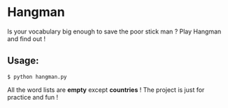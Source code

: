 Hangman
=======

Is your vocabulary big enough to save the poor stick man ? Play Hangman and find out !

Usage:
------
```
$ python hangman.py
```

All the word lists are **empty** except **countries** !
The project is just for practice and fun !